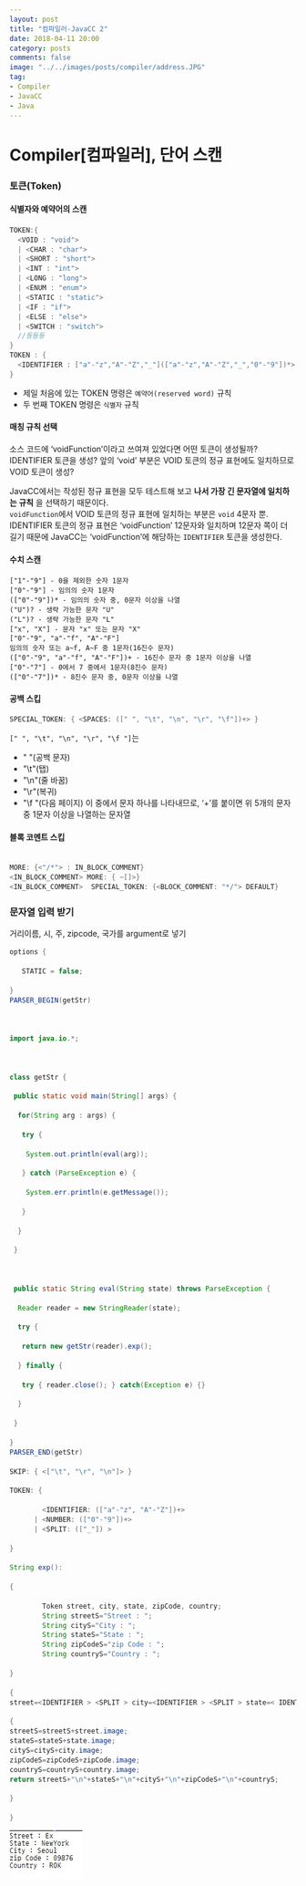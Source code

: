 ```yaml
---
layout: post
title: "컴파일러-JavaCC 2"
date: 2018-04-11 20:00
category: posts
comments: false
image: "../../images/posts/compiler/address.JPG"
tag:
- Compiler
- JavaCC
- Java
---
```


# Compiler[컴파일러], 단어 스캔

### 토큰(Token)


#### 식별자와 예약어의 스캔
```Java
TOKEN:{
  <VOID : "void">
  | <CHAR : "char">
  | <SHORT : "short">
  | <INT : "int">
  | <LONG : "long">
  | <ENUM : "enum">
  | <STATIC : "static">
  | <IF : "if">
  | <ELSE : "else">
  | <SWITCH : "switch">
  //등등등
}
TOKEN : {
  <IDENTIFIER : ["a"-"z","A"-"Z","_"](["a"-"z","A"-"Z","_","0"-"9"])*>
}

```
- 제일 처음에 있는 TOKEN 명령은 `예약어(reserved word)` 규칙
- 두 번째 TOKEN 명령은 `식별자` 규칙

#### 매칭 규칙 선택
소스 코드에 ‘voidFunction’이라고 쓰여져 있었다면 어떤 토큰이 생성될까?  
IDENTIFIER 토큰을 생성?
앞의 ‘void’ 부분은 VOID 토큰의 정규 표현에도 일치하므로 VOID 토큰이 생성?  

  JavaCC에서는 작성된 정규 표현을 모두 테스트해 보고 **나서 가장 긴 문자열에 일치하는 규칙** 을 선택하기 때문이다.  
  `voidFunction`에서 VOID 토큰의 정규 표현에 일치하는 부분은 `void` 4문자 뿐.  
  IDENTIFIER 토큰의 정규 표현은 ‘voidFunction’ 12문자와 일치하며 12문자 쪽이 더 길기 때문에 JavaCC는 ‘voidFunction’에 해당하는 `IDENTIFIER` 토큰을   생성한다.  


#### 수치 스캔
  ```
  ["1"-"9"] - 0을 제외한 숫자 1문자
  ["0"-"9"] - 임의의 숫자 1문자
  (["0"-"9"])* - 임의의 숫자 중, 0문자 이상을 나열
  ("U")? - 생략 가능한 문자 "U"
  ("L")? - 생략 가능한 문자 "L"
  ["x", "X"] - 문자 "x" 또는 문자 "X"
  ["0"-"9", "a"-"f", "A"-"F"]
  임의의 숫자 또는 a~f, A~F 중 1문자(16진수 문자)
  (["0"-"9", "a"-"f", "A"-"F"])+ - 16진수 문자 중 1문자 이상을 나열
  ["0"-"7"] - 0에서 7 중에서 1문자(8진수 문자)
  (["0"-"7"])* - 8진수 문자 중, 0문자 이상을 나열

  ```  

#### 공백 스킵
```java
SPECIAL_TOKEN: { <SPACES: ([" ", "\t", "\n", "\r", "\f"])+> }  

```
`[" ", "\t", "\n", "\r", "\f "]`는
- " "(공백 문자)
-  "\t"(탭)
- "\n"(줄   바꿈)
- "\r"(복귀)
- "\f "(다음 페이지)
이 중에서 문자 하나를 나타내므로, ‘+’를 붙이면 위 5개의 문자 중 1문자 이상을 나열하는 문자열

#### 블록 코멘트 스킵  

```java

MORE: {<"/*"> : IN_BLOCK_COMMENT}
<IN_BLOCK_COMMENT> MORE: { ~[]>}
<IN_BLOCK_COMMENT>  SPECIAL_TOKEN: {<BLOCK_COMMENT: "*/"> DEFAULT}
```


### 문자열 입력 받기

거리이름, 시, 주, zipcode, 국가를 argument로 넣기  

```java
options {

   STATIC = false;

}
PARSER_BEGIN(getStr)



import java.io.*;



class getStr {

 public static void main(String[] args) {

  for(String arg : args) {

   try {

    System.out.println(eval(arg));

   } catch (ParseException e) {

    System.err.println(e.getMessage());

   }

  }

 }



 public static String eval(String state) throws ParseException {

  Reader reader = new StringReader(state);

  try {

   return new getStr(reader).exp();

  } finally {

   try { reader.close(); } catch(Exception e) {}

  }

 }

}
PARSER_END(getStr)

SKIP: { <["\t", "\r", "\n"]> }

TOKEN: {

        <IDENTIFIER: (["a"-"z", "A"-"Z"])+>
      | <NUMBER: (["0"-"9"])+>
      | <SPLIT: (["_"]) >

}

String exp():

{

        Token street, city, state, zipCode, country;
        String streetS="Street : ";
        String cityS="City : ";
        String stateS="State : ";
        String zipCodeS="zip Code : ";
        String countryS="Country : ";

}

{
street=<IDENTIFIER > <SPLIT > city=<IDENTIFIER > <SPLIT > state=< IDENTIFIER > <SPLIT > zipCode=< NUMBER > <SPLIT > country=< IDENTIFIER > <EOF>

{
streetS=streetS+street.image;
stateS=stateS+state.image;
cityS=cityS+city.image;
zipCodeS=zipCodeS+zipCode.image;
countryS=countryS+country.image;
return streetS+"\n"+stateS+"\n"+cityS+"\n"+zipCodeS+"\n"+countryS;

}

}

```

![](../../images/posts/compiler/address.JPG)


